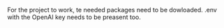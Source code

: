 For the project to work, te needed packages need to be dowloaded. 
.env with the OpenAI key needs to be preasent too.
